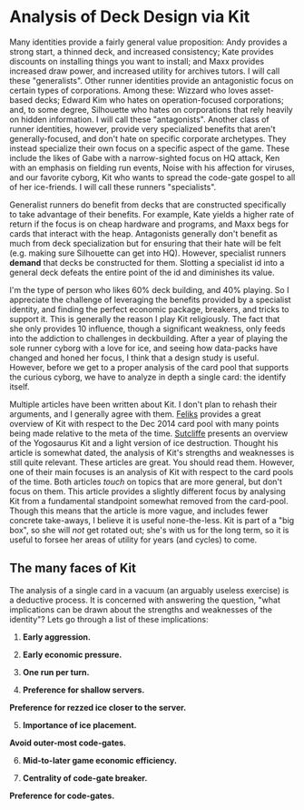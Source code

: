 # Analysis of Deck Design via Kit

Many identities provide a fairly general value proposition:  Andy provides a strong start, a thinned deck, and increased consistency; Kate provides discounts on installing things you want to install; and Maxx provides increased draw power, and increased utility for archives tutors.  I will call these "generalists".  Other runner identities provide an antagonistic focus on certain types of corporations.  Among these: Wizzard who loves asset-based decks; Edward Kim who hates on operation-focused corporations; and, to some degree, Silhouette who hates on corporations that rely heavily on hidden information.  I will call these "antagonists".  Another class of runner identities, however, provide very specialized benefits that aren't generally-focused, and don't hate on specific corporate archetypes.  They instead specialize their own focus on a specific aspect of the game.  These include the likes of Gabe with a narrow-sighted focus on HQ attack, Ken with an emphasis on fielding run events, Noise with his affection for viruses, and our favorite cyborg, Kit who wants to spread the code-gate gospel to all of her ice-friends.  I will call these runners "specialists".   

Generalist runners do benefit from decks that are constructed specifically to take advantage of their benefits.  For example, Kate yields a higher rate of return if the focus is on cheap hardware and programs, and Maxx begs for cards that interact with the heap.  Antagonists generally don't benefit as much from deck specialization but for ensuring that their hate will be felt (e.g. making sure Silhouette can get into HQ).  However, specialist runners **demand** that decks be constructed for them.  Slotting a specialist id into a general deck defeats the entire point of the id and diminishes its value.

I'm the type of person who likes 60% deck building, and 40% playing.  So I appreciate the challenge of leveraging the benefits provided by a specialist identity, and finding the perfect economic package, breakers, and tricks to support it.  This is generally the reason I play Kit religiously.  The fact that she only provides 10 influence, though a significant weakness, only feeds into the addiction to challenges in deckbuilding.  After a year of playing the sole runner cyborg with a love for ice, and seeing how data-packs have changed and honed her focus, I think that a design study is useful.  However, before we get to a proper analysis of the card pool that supports the curious cyborg, we have to analyze in depth a single card: the identify itself.

Multiple articles have been written about Kit.  I don't plan to rehash their arguments, and I generally agree with them.  [Feliks](http://stimhack.com/peddling-peddler-all-things-kit/) provides a great overview of Kit with respect to the Dec 2014 card pool with many points being made relative to the meta of the time.  [Sutcliffe](http://thesatelliteuplink.blogspot.com/2013/11/rielle-kit-peddler-cracking-code.html) presents an overview of the Yogosaurus Kit and a light version of ice destruction.  Thought his article is somewhat dated, the analysis of Kit's strengths and weaknesses is still quite relevant.  These articles are great.  You should read them.  However, one of their main focuses is an analysis of Kit with respect to the card pools of the time.  Both articles *touch* on topics that are more general, but don't focus on them.  This article provides a slightly different focus by analysing Kit from a fundamental standpoint somewhat removed from the card-pool.  Though this means that the article is more vague, and includes fewer concrete take-aways, I believe it is useful none-the-less.  Kit is part of a "big box", so she will *not* get rotated out; she's with us for the long term, so it is useful to forsee her areas of utility for years (and cycles) to come.

## The many faces of Kit

The analysis of a single card in a vacuum (an arguably useless exercise) is a deductive process.  It is concerned with answering the question, "what implications can be drawn about the strengths and weaknesses of the identity"?  Lets go through a list of these implications:

1. **Early aggression.** 

2. **Early economic pressure.** 

3. **One run per turn.**

4. **Preference for shallow servers.**

 **Preference for rezzed ice closer to the server.**

5. **Importance of ice placement.**

 **Avoid outer-most code-gates.** 

6. **Mid-to-later game economic efficiency.**

7. **Centrality of code-gate breaker.**

 **Preference for code-gates.**
